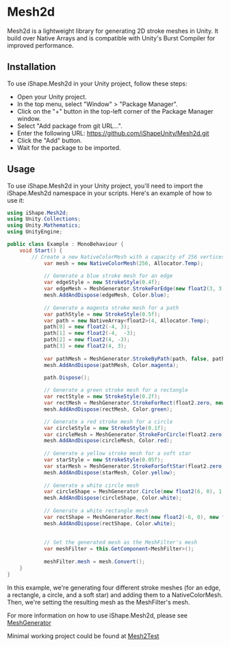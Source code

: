 # Mesh2d
Mesh2d is a lightweight library for generating 2D stroke meshes in Unity. It build over Native Arrays and is compatible with Unity's Burst Compiler for improved performance.

## Installation
To use iShape.Mesh2d in your Unity project, follow these steps:

- Open your Unity project.
- In the top menu, select "Window" > "Package Manager".
- Click on the "+" button in the top-left corner of the Package Manager window.
- Select "Add package from git URL...".
- Enter the following URL: https://github.com/iShapeUnity/Mesh2d.git
- Click the "Add" button.
- Wait for the package to be imported.

## Usage
To use iShape.Mesh2d in your Unity project, you'll need to import the iShape.Mesh2d namespace in your scripts. Here's an example of how to use it:

```csharp
using iShape.Mesh2d;
using Unity.Collections;
using Unity.Mathematics;
using UnityEngine;

public class Example : MonoBehaviour {
    void Start() {
        // Create a new NativeColorMesh with a capacity of 256 vertices
            var mesh = new NativeColorMesh(256, Allocator.Temp);
        
            // Generate a blue stroke mesh for an edge
            var edgeStyle = new StrokeStyle(0.4f);
            var edgeMesh = MeshGenerator.StrokeForEdge(new float2(3, 3), new float2(-3, 3), edgeStyle, 0, Allocator.Temp);
            mesh.AddAndDispose(edgeMesh, Color.blue);
            
            // Generate a magenta stroke mesh for a path
            var pathStyle = new StrokeStyle(0.5f);
            var path = new NativeArray<float2>(4, Allocator.Temp);
            path[0] = new float2(-4, 3);
            path[1] = new float2(-4,  -3);
            path[2] = new float2(4, -3);
            path[3] = new float2(4, 3);
            
            var pathMesh = MeshGenerator.StrokeByPath(path, false, pathStyle, 0, Allocator.Temp);
            mesh.AddAndDispose(pathMesh, Color.magenta);
            
            path.Dispose();

            // Generate a green stroke mesh for a rectangle
            var rectStyle = new StrokeStyle(0.2f);
            var rectMesh = MeshGenerator.StrokeForRect(float2.zero, new float2(4, 4), rectStyle, 0, Allocator.Temp);
            mesh.AddAndDispose(rectMesh, Color.green);

            // Generate a red stroke mesh for a circle
            var circleStyle = new StrokeStyle(0.1f);
            var circleMesh = MeshGenerator.StrokeForCircle(float2.zero, 1, 32, circleStyle, 0, Allocator.Temp);
            mesh.AddAndDispose(circleMesh, Color.red);
        
            // Generate a yellow stroke mesh for a soft star
            var starStyle = new StrokeStyle(0.05f);
            var starMesh = MeshGenerator.StrokeForSoftStar(float2.zero, 0.4f, 0.7f, 64, starStyle, 0, Allocator.Temp);
            mesh.AddAndDispose(starMesh, Color.yellow);
            
            // Generate a white circle mesh
            var circleShape = MeshGenerator.Circle(new float2(6, 0), 1.0f, 16, 0, Allocator.Temp);
            mesh.AddAndDispose(circleShape, Color.white);
            
            // Generate a white rectangle mesh
            var rectShape = MeshGenerator.Rect(new float2(-6, 0), new float2(2, 2), 0, Allocator.Temp);
            mesh.AddAndDispose(rectShape, Color.white);
            
            
            // Set the generated mesh as the MeshFilter's mesh
            var meshFilter = this.GetComponent<MeshFilter>();
            
            meshFilter.mesh = mesh.Convert();
    }
}
```

In this example, we're generating four different stroke meshes (for an edge, a rectangle, a circle, and a soft star) and adding them to a NativeColorMesh. Then, we're setting the resulting mesh as the MeshFilter's mesh.

For more information on how to use iShape.Mesh2d, please see [MeshGenerator](https://github.com/iShapeUnity/Mesh2d/blob/main/Runtime/iShape/Mesh2d/MeshGenerator.cs)

Minimal working project could be found at [Mesh2Test](https://github.com/iShapeUnity/Mesh2Test)
